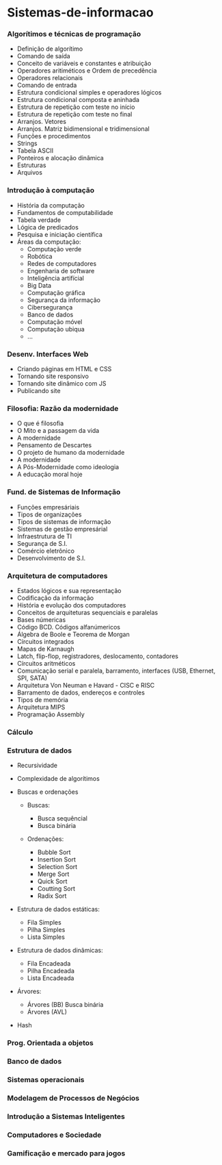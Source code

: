 # Sistemas-de-informacao
 
 ### Algorítimos e técnicas de programação
  - Definição de algorítimo
  - Comando de saída
  - Conceito de variáveis e constantes e atribuição
  - Operadores aritiméticos e Ordem de precedência
  - Operadores relacionais
  - Comando de entrada
  - Estrutura condicional simples e operadores lógicos
  - Estrutura condicional composta e aninhada
  - Estrutura de repetição com teste no início
  - Estrutura de repetição com teste no final
  - Arranjos. Vetores
  - Arranjos. Matriz bidimensional e tridimensional
  - Funções e procedimentos
  - Strings
  - Tabela ASCII
  - Ponteiros e alocação dinâmica
  - Estruturas
  - Arquivos

 ### Introdução à computação
 - História da computação
 - Fundamentos de computabilidade
 - Tabela verdade
 - Lógica de predicados
 - Pesquisa e iniciação científica
 - Áreas da computação: 
	- Computação verde
	- Robótica
	- Redes de computadores
	 - Engenharia de software
	- Inteligência artifícial
 	- Big Data
	- Computação gráfica
	- Segurança da informação
	- Cibersegurança
	- Banco de dados
	- Computação móvel
	- Computação ubiqua
	- ...
 ### Desenv. Interfaces Web
 - Criando páginas em HTML e CSS
 - Tornando site responsivo
 - Tornando site dinâmico com JS
 - Publicando site

 ### Filosofia: Razão da modernidade

 - O que é filosofia
 - O Mito e a passagem da vida
 - A modernidade
 - Pensamento de Descartes
 - O projeto de humano da modernidade
 - A modernidade
 - A Pós-Modernidade como ideologia
 - A educação moral hoje

 ### Fund. de Sistemas de Informação
 - Funções empresáriais
 - Tipos de organizações
 - Tipos de sistemas de informação
 - Sistemas de gestão empresárial
 - Infraestrutura de TI
 - Segurança de S.I.
 - Comércio eletrônico
 - Desenvolvimento de S.I.

 ### Arquitetura de computadores
 - Estados lógicos e sua representação
 - Codificação da informação
 - História e evolução dos computadores
 - Conceitos de arquiteturas sequenciais e paralelas
 - Bases númericas
 - Código BCD. Códigos alfanúmericos
 - Álgebra de Boole e Teorema de Morgan
 - Círcuitos integrados
 - Mapas de Karnaugh
 - Latch, flip-flop, registradores, deslocamento, contadores
 - Círcuitos aritméticos
 - Comunicação serial e paralela, barramento, interfaces (USB, Ethernet, SPI, SATA)
 - Arquitetura Von Neuman e Havard - CISC e RISC
 - Barramento de dados, endereços e controles
 - Tipos de memória
 - Arquitetura MIPS
 - Programação Assembly

 ### Cálculo

 ### Estrutura de dados
 - Recursividade 
 - Complexidade de algorítimos
 - Buscas e ordenações
	- Buscas:
		- Busca sequêncial
		- Busca binária

	- Ordenações:
		- Bubble Sort
		- Insertion Sort
		- Selection Sort
		- Merge Sort
		- Quick Sort
		- Coutting Sort
		- Radix Sort

 - Estrutura de dados estáticas:
	- Fila Simples
	- Pilha Simples
	- Lista Simples
	
 - Estrutura de dados dinâmicas:
	- Fila Encadeada
	- Pilha Encadeada
	- Lista Encadeada
	
 - Árvores:
	- Árvores (BB) Busca binária
	- Árvores (AVL)
 - Hash

 ### Prog. Orientada a objetos
 ### Banco de dados
 ### Sistemas operacionais
 ### Modelagem de Processos de Negócios
 ### Introdução a Sistemas Inteligentes
 ### Computadores e Sociedade
### Gamificação e mercado para jogos	
 
